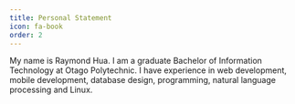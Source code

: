 ```yaml
---
title: Personal Statement
icon: fa-book
order: 2
---
```


My name is Raymond Hua. I am a graduate Bachelor of Information Technology at Otago Polytechnic. I have experience in web development, mobile development, database design, programming, natural language processing and Linux.